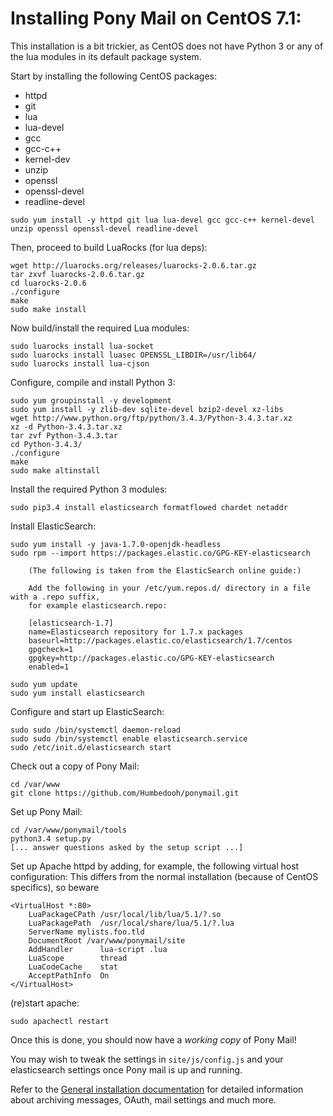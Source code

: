<!--
 Licensed to the Apache Software Foundation (ASF) under one
 or more contributor license agreements.  See the NOTICE file
 distributed with this work for additional information
 regarding copyright ownership.  The ASF licenses this file
 to you under the Apache License, Version 2.0 (the
 "License"); you may not use this file except in compliance
 with the License.  You may obtain a copy of the License at
 
 http://www.apache.org/licenses/LICENSE-2.0
 
 Unless required by applicable law or agreed to in writing,
 software distributed under the License is distributed on an
 "AS IS" BASIS, WITHOUT WARRANTIES OR CONDITIONS OF ANY
 KIND, either express or implied.  See the License for the
 specific language governing permissions and limitations
 under the License.
 -->
# Installing Pony Mail on CentOS 7.1: #
This installation is a bit trickier, as CentOS does not have
Python 3 or any of the lua modules in its default package system.

Start by installing the following CentOS packages:

- httpd
- git
- lua
- lua-devel
- gcc
- gcc-c++
- kernel-dev
- unzip
- openssl
- openssl-devel
- readline-devel

~~~
sudo yum install -y httpd git lua lua-devel gcc gcc-c++ kernel-devel unzip openssl openssl-devel readline-devel
~~~


Then, proceed to build LuaRocks (for lua deps):

~~~
wget http://luarocks.org/releases/luarocks-2.0.6.tar.gz    
tar zxvf luarocks-2.0.6.tar.gz                                             
cd luarocks-2.0.6                                                               
./configure                                                                          
make                                                                                  
sudo make install
~~~

Now build/install the required Lua modules:

~~~
sudo luarocks install lua-socket
sudo luarocks install luasec OPENSSL_LIBDIR=/usr/lib64/
sudo luarocks install lua-cjson
~~~


Configure, compile and install Python 3:

~~~
sudo yum groupinstall -y development
sudo yum install -y zlib-dev sqlite-devel bzip2-devel xz-libs
wget http://www.python.org/ftp/python/3.4.3/Python-3.4.3.tar.xz
xz -d Python-3.4.3.tar.xz
tar zvf Python-3.4.3.tar
cd Python-3.4.3/
./configure
make
sudo make altinstall
~~~


Install the required Python 3 modules:
~~~
sudo pip3.4 install elasticsearch formatflowed chardet netaddr
~~~


Install ElasticSearch:

~~~
sudo yum install -y java-1.7.0-openjdk-headless
sudo rpm --import https://packages.elastic.co/GPG-KEY-elasticsearch

    (The following is taken from the ElasticSearch online guide:)

    Add the following in your /etc/yum.repos.d/ directory in a file with a .repo suffix,
    for example elasticsearch.repo:
    
    [elasticsearch-1.7]
    name=Elasticsearch repository for 1.7.x packages
    baseurl=http://packages.elastic.co/elasticsearch/1.7/centos
    gpgcheck=1
    gpgkey=http://packages.elastic.co/GPG-KEY-elasticsearch
    enabled=1

sudo yum update
sudo yum install elasticsearch
~~~


Configure and start up ElasticSearch:

~~~
sudo sudo /bin/systemctl daemon-reload
sudo sudo /bin/systemctl enable elasticsearch.service
sudo /etc/init.d/elasticsearch start
~~~


Check out a copy of Pony Mail:
~~~
cd /var/www
git clone https://github.com/Humbedooh/ponymail.git
~~~


Set up Pony Mail:
~~~
cd /var/www/ponymail/tools
python3.4 setup.py
[... answer questions asked by the setup script ...]
~~~


Set up Apache httpd by adding, for example, the following virtual host configuration:
This differs from the normal installation (because of CentOS specifics), so beware

~~~
<VirtualHost *:80>
    LuaPackageCPath /usr/local/lib/lua/5.1/?.so
    LuaPackagePath  /usr/local/share/lua/5.1/?.lua
    ServerName mylists.foo.tld
    DocumentRoot /var/www/ponymail/site
    AddHandler      lua-script .lua
    LuaScope        thread
    LuaCodeCache    stat
    AcceptPathInfo  On
</VirtualHost>
~~~

(re)start apache:

~~~
sudo apachectl restart
~~~

Once this is done, you should now have a *working copy* of Pony Mail!

You may wish to tweak the settings in `site/js/config.js` and your
elasticsearch settings once Pony mail is up and running.

Refer to the [General installation documentation](INSTALLING.md) for
detailed information about archiving messages, OAuth, mail settings and
much more.
